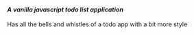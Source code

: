 #### *A vanilla javascript todo list application* ####

Has all the bells and whistles of a todo app with a bit more style